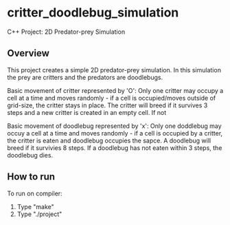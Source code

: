 # critter_doodlebug_simulation
C++ Project: 2D Predator-prey Simulation

## Overview
This project creates a simple 2D predator-prey simulation. In this simulation the prey are critters and the predators are doodlebugs. 

Basic movement of critter represented by 'O':
Only one critter may occupy a cell at a time and moves randomly - if a cell is occupied/moves outside of grid-size, the critter stays in place.  The critter will breed if it survives 3 steps and a new critter is created in an empty cell.  If not 

Basic movement of doodlebug represented by 'x':
Only one doddlebug may occuy a cell at a time and moves randomly - if a cell is occupied by a critter, the critter is eaten and doodlebug occupies the sapce.  A doodlebug will breed if it survivies 8 steps.  If a doodlebug has not eaten within 3 steps, the doodlebug dies.

## How to run
To run on compiler:
1. Type "make"
2. Type "./project"
